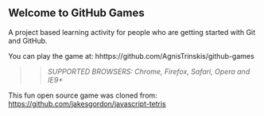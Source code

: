 ## Welcome to GitHub Games

A project based learning activity for people who are getting started with Git and GitHub.

You can play the game at: hhttps://github.com/AgnisTrinskis/github-games

>> _*SUPPORTED BROWSERS*: Chrome, Firefox, Safari, Opera and IE9+_

This fun open source game was cloned from: https://github.com/jakesgordon/javascript-tetris
